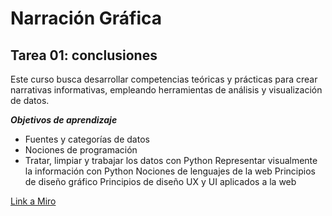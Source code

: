 # Narración Gráfica

## Tarea 01: conclusiones

Este curso busca desarrollar competencias teóricas y prácticas para crear narrativas informativas, empleando herramientas de análisis y visualización de datos. 

_**Objetivos de aprendizaje**_
- Fuentes y categorías
de datos
- Nociones de programación
- Tratar, limpiar y trabajar los datos con Python
Representar visualmente la información con Python 
Nociones de lenguajes de la web
Principios de diseño gráfico
Principios de diseño UX y UI aplicados a la web


[Link a Miro](https://miro.com/app/board/uXjVLdfxPfg=/)